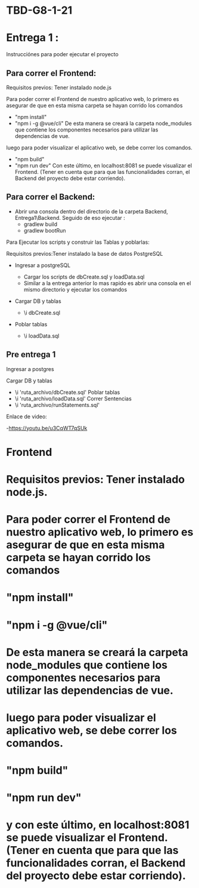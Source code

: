 # TBD-G8-1-21

# Entrega 1 :

Instrucciónes para poder ejecutar el proyecto

## Para correr el Frontend:

Requisitos previos: Tener instalado node.js

Para poder correr el Frontend de nuestro aplicativo web, lo primero es asegurar de que en esta misma carpeta se hayan corrido los comandos
- "npm install"
- "npm i -g @vue/cli"
De esta manera se creará la carpeta node_modules que contiene los componentes necesarios para utilizar las dependencias de vue.

luego para poder visualizar el aplicativo web, se debe correr los comandos.
- "npm build"
- "npm run dev"
Con este último, en localhost:8081 se puede visualizar el Frontend. (Tener en cuenta que para que las funcionalidades corran, el Backend del proyecto debe estar corriendo).

## Para correr el Backend:

- Abrir una consola dentro del directorio de la carpeta Backend, Entrega1\Backend. Seguido de eso ejecutar :
    - gradlew build
    - gradlew bootRun

Para Ejecutar los scripts y construir las Tablas y poblarlas:

Requisitos previos:Tener instalado la base de datos PostgreSQL 

- Ingresar a postgreSQL
    - Cargar los scripts de dbCreate.sql y loadData.sql
    - Similar a la entrega anterior lo mas rapido es abrir una consola en el mismo directorio y ejecutar los comandos

- Cargar DB y tablas
    - \i dbCreate.sql
- Poblar tablas
    - \i loadData.sql


## Pre entrega 1

Ingresar a postgres

Cargar DB y tablas
- \i 'ruta_archivo/dbCreate.sql'
Poblar tablas
- \i 'ruta_archivo/loadData.sql'
Correr Sentencias
- \i 'ruta_archivo/runStatements.sql'

Enlace de video:

-https://youtu.be/u3CqWT7qSUk


# Frontend

# Requisitos previos: Tener instalado node.js.

# Para poder correr el Frontend de nuestro aplicativo web, lo primero es asegurar de que en esta misma carpeta se hayan corrido los comandos
# "npm install"
# "npm i -g @vue/cli"
# De esta manera se creará la carpeta node_modules que contiene los componentes necesarios para utilizar las dependencias de vue.

# luego para poder visualizar el aplicativo web, se debe correr los comandos.
# "npm build"
# "npm run dev"
# y con este último, en localhost:8081 se puede visualizar el Frontend. (Tener en cuenta que para que las funcionalidades corran, el Backend del proyecto debe estar corriendo).
